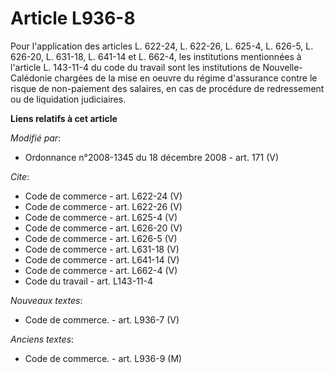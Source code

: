 # Article L936-8

Pour l'application des articles L. 622-24, L. 622-26, L. 625-4, L. 626-5, L. 626-20, L. 631-18, L. 641-14 et L. 662-4, les
institutions mentionnées à l'article L. 143-11-4 du code du travail sont les institutions de Nouvelle-Calédonie chargées de
la mise en oeuvre du régime d'assurance contre le risque de non-paiement des salaires, en cas de procédure de redressement ou
de liquidation judiciaires.

**Liens relatifs à cet article**

_Modifié par_:

  - Ordonnance n°2008-1345 du 18 décembre 2008 - art. 171 (V)

_Cite_:

  - Code de commerce - art. L622-24 (V)
  - Code de commerce - art. L622-26 (V)
  - Code de commerce - art. L625-4 (V)
  - Code de commerce - art. L626-20 (V)
  - Code de commerce - art. L626-5 (V)
  - Code de commerce - art. L631-18 (V)
  - Code de commerce - art. L641-14 (V)
  - Code de commerce - art. L662-4 (V)
  - Code du travail - art. L143-11-4

_Nouveaux textes_:

  - Code de commerce. - art. L936-7 (V)

_Anciens textes_:

  - Code de commerce. - art. L936-9 (M)

